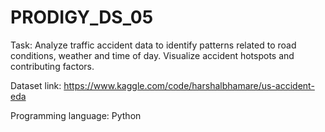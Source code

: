 # PRODIGY_DS_05

Task: Analyze traffic accident data to identify patterns related to road conditions, weather and time of day. Visualize accident hotspots and contributing factors.

Dataset link: https://www.kaggle.com/code/harshalbhamare/us-accident-eda

Programming language: Python
